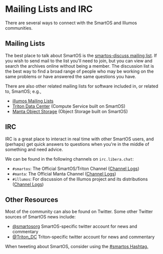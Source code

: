 # Mailing Lists and IRC

There are several ways to connect with the SmartOS and Illumos
communities.

## Mailing Lists

The best place to talk about SmartOS is the [smartos-discuss mailing
list](https://smartos.topicbox.com/groups/smartos-discuss). If you wish
to send mail to the list you'll need to join, but you can view and
search the archives online without being a member. The discussion list
is the best way to find a broad range of people who may be working on
the same problems or have answered the same questions you have.

There are also other related mailing lists for software included in, or
related to, SmartOS; e.g.,

- [illumos Mailing Lists](https://illumos.org/docs/community/lists/)
- [Triton Data Center](https://smartdatacenter.topicbox.com/groups/sdc-discuss)
  (Compute Service built on SmartOS)
- [Manta Object Storage](https://mantastorage.topicbox.com/groups/manta-discuss)
  (Object Storage built on SmartOS)

## IRC

IRC is a great place to interact in real time with other SmartOS users,
and (perhaps) get quick answers to questions when you're in the middle
of something and need advice.

We can be found in the following channels on `irc.libera.chat`:

- `#smartos`: The Official SmartOS/Triton Channel
  ([Channel Logs](https://log.omnios.org/smartos/))
- `#manta`: The Official Manta Channel
  ([Channel Logs](https://log.omnios.org/manta/))
- `#illumos`: For discussion of the Illumos project and its
  distributions ([Channel Logs](https://log.omnios.org/illumos))

## Other Resources

Most of the community can also be found on Twitter. Some other Twitter
sources of SmartOS news include:

- [@smartosorg](https://twitter.com/joyentsmartos) SmartOS-specific
  twitter account for news and commentary
- [@Triton_DC](https://twitter.com/SmartDataCenter) Triton-specific
  twitter account for news and commentary

When tweeting about SmartOS, consider using the
[#smartos Hashtag.](https://twitter.com/#!/search/?q=%23smartos)
